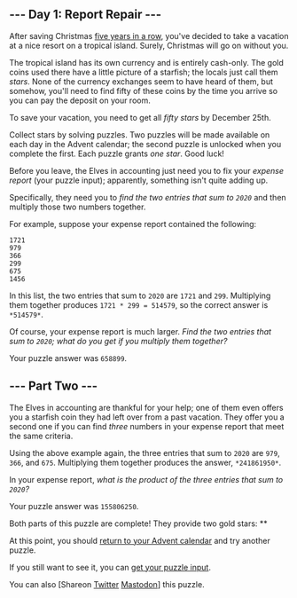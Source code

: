 \--- Day 1: Report Repair ---
----------

After saving Christmas [five years in a row](/events), you've decided to take a vacation at a nice resort on a tropical island. Surely, Christmas will go on without you.

The tropical island has its own currency and is entirely cash-only. The gold coins used there have a little picture of a starfish; the locals just call them *stars*. None of the currency exchanges seem to have heard of them, but somehow, you'll need to find fifty of these coins by the time you arrive so you can pay the deposit on your room.

To save your vacation, you need to get all *fifty stars* by December 25th.

Collect stars by solving puzzles. Two puzzles will be made available on each day in the Advent calendar; the second puzzle is unlocked when you complete the first. Each puzzle grants *one star*. Good luck!

Before you leave, the Elves in accounting just need you to fix your *expense report* (your puzzle input); apparently, something isn't quite adding up.

Specifically, they need you to *find the two entries that sum to `2020`* and then multiply those two numbers together.

For example, suppose your expense report contained the following:

```
1721
979
366
299
675
1456

```

In this list, the two entries that sum to `2020` are `1721` and `299`. Multiplying them together produces `1721 * 299 = 514579`, so the correct answer is `*514579*`.

Of course, your expense report is much larger. *Find the two entries that sum to `2020`; what do you get if you multiply them together?*

Your puzzle answer was `658899`.

\--- Part Two ---
----------

The Elves in accounting are thankful for your help; one of them even offers you a starfish coin they had left over from a past vacation. They offer you a second one if you can find *three* numbers in your expense report that meet the same criteria.

Using the above example again, the three entries that sum to `2020` are `979`, `366`, and `675`. Multiplying them together produces the answer, `*241861950*`.

In your expense report, *what is the product of the three entries that sum to `2020`?*

Your puzzle answer was `155806250`.

Both parts of this puzzle are complete! They provide two gold stars: \*\*

At this point, you should [return to your Advent calendar](/2020) and try another puzzle.

If you still want to see it, you can [get your puzzle input](1/input).

You can also [Shareon [Twitter](https://twitter.com/intent/tweet?text=I%27ve+completed+%22Report+Repair%22+%2D+Day+1+%2D+Advent+of+Code+2020&url=https%3A%2F%2Fadventofcode%2Ecom%2F2020%2Fday%2F1&related=ericwastl&hashtags=AdventOfCode) [Mastodon](javascript:void(0);)] this puzzle.